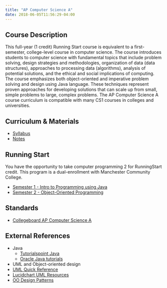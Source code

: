 ```yaml
---
title: "AP Computer Science A"
date: 2018-06-05T11:56:29-04:00
---
```



## Course Description

This full-year (1 credit) Running Start course is equivalent to a first-semester, college-level course in computer science. The course introduces students to computer science with fundamental topics that include problem solving, design strategies and methodologies, organization of data (data structures), approaches to processing data (algorithms), analysis of potential solutions, and the ethical and social implications of computing. The course emphasizes both object-oriented and imperative problem solving and design using Java language. These techniques represent proven approaches for developing solutions that can scale up from small, simple problems to large, complex problems. The AP Computer Science A course curriculum is compatible with many CS1 courses in colleges and universities.

## Curriculum & Materials

- [Syllabus](https://docs.google.com/document/d/14KQUgHFHc_9PoRToWnVl-FD-NpJoCOv3veHemr9RmwU/edit?usp=sharing)
- [Notes](/apcs/notes/)

## Running Start

You have the opportunity to take computer programming 2 for RunningStart credit. This program
is a dual-enrollment with Manchester Community College.

- [Semester 1 - Intro to Programming using Java](https://docs.google.com/document/d/1I0ENJp-7_SwApib3CsbnGk81QE4nKcVBEgzKvwIf0sI/edit?usp=sharing)
- [Semester 2 - Object-Oriented Programming](https://docs.google.com/document/d/1hq6vbEcy7zljV6EWIEPLHlhPfKBk-ecw1aJURhm2Jkc/edit?usp=sharing)

## Standards

- [Collegeboard AP Computer Science A](https://apcentral.collegeboard.org/courses/ap-computer-science-a/course)

## External References

- Java
  - [Tutorialspoint Java](http://www.tutorialspoint.com/java/)
  - [Oracle Java tutorials](http://docs.oracle.com/javase/tutorial/)
- UML and Object-oriented design
 - [UML Quick Reference](http://www.holub.com/goodies/uml/)
 - [Lucidchart UML Resources](https://www.lucidchart.com/pages/uml)
 - [OO Design Patterns](http://www.oodesign.com/)
